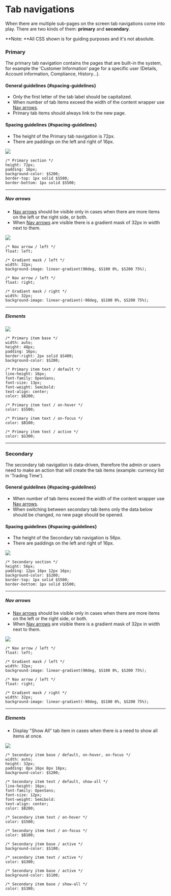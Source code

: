 # Tab navigations

When there are multiple sub-pages on the screen tab navigations come into play. There are two kinds of them: **primary** and **secondary**.

**Note: **All CSS shown is for guiding purposes and it's not absolute.

### Primary

The primary tab navigation contains the pages that are built-in the system, for example the 'Customer Information' page for a specific user \(Details, Account information, Compliance, History...\).

#### General guidelines {#spacing-guidelines}

* Only the first letter of the tab label should be capitalized.
* When number of tab items exceed the width of the content wrapper use [Nav arrows](/atoms/nav-arrows.md).
* Primary tab items should always link to the new page.

#### Spacing guidelines {#spacing-guidelines}

* The height of the Primary tab navigation is 72px.
* There are paddings on the left and right of 16px.

![](/assets/organisms/tab-navigations-primary-sizing.png)

```
/* Primary section */
height: 72px;
padding: 16px;
background-color: $S200;
border-top: 1px solid $S500;
border-bottom: 1px solid $S500;
```

---

##### Nav arrows

* [Nav arrows](/atoms/nav-arrows.md) should be visible only in cases when there are more items on the left or the right side, or both.
* When [Nav arrows](/atoms/nav-arrows.md) are visible there is a gradient mask of 32px in width next to them.

![](/assets/organisms/tab-navigations-primary-nav-arrows.png)

```
/* Nav arrow / left */
float: left;

/* Gradient mask / left */
width: 32px;
background-image: linear-gradient(90deg, $S100 0%, $S200 75%);

/* Nav arrow / left */
float: right;

/* Gradient mask / right */
width: 32px;
background-image: linear-gradient(-90deg, $S100 0%, $S200 75%);
```

---

##### Elements

![](/assets/organisms/tab-navigations-primary-items.png)

```
/* Primary item base */
width: auto;
height: 48px;
padding: 16px;
border-right: 2px solid $S400;
background-color: $S200; 

/* Primary item text / default */
line-height: 16px;
font-family: OpenSans;
font-size: 13px;
font-weight: Semibold:
text-align: center;
color: $B200;

/* Primary item text / on-hover */
color: $S500;

/* Primary item text / on-focus */
color: $B100;

/* Primary item text / active */
color: $G300;
```

---

### Secondary

The secondary tab navigation is data-driven, therefore the admin or users need to make an action that will create the tab items \(example: currency list in 'Trading Time'\).

#### General guidelines {#spacing-guidelines}

* When number of tab items exceed the width of the content wrapper use [Nav arrows](/atoms/nav-arrows.md).
* When switching between secondary tab items only the data below should be changed, no new page should be opened.

#### Spacing guidelines {#spacing-guidelines}

* The height of the Secondary tab navigation is 56px.
* There are paddings on the left and right of 16px.

![](/assets/organisms/tab-navigations-secondary-sizing.png)

```
/* Secondary section */
height: 56px;
padding: 12px 16px 12px 16px;
background-color: $S200;
border-top: 1px solid $S500;
border-bottom: 1px solid $S500;
```

---

##### Nav arrows

* [Nav arrows](/atoms/nav-arrows.md) should be visible only in cases when there are more items on the left or the right side, or both.
* When [Nav arrows](/atoms/nav-arrows.md) are visible there is a gradient mask of 32px in width next to them.

![](/assets/organisms/tab-navigations-secondary-nav-arrows.png)

```
/* Nav arrow / left */
float: left;

/* Gradient mask / left */
width: 32px;
background-image: linear-gradient(90deg, $S100 0%, $S200 75%);

/* Nav arrow / left */
float: right;

/* Gradient mask / right */
width: 32px;
background-image: linear-gradient(-90deg, $S100 0%, $S200 75%);
```

---

##### Elements

* Display "Show All" tab item in cases when there is a need to show all items at once.

![](/assets/organisms/tab-navigations-secondary-items.png)

```
/* Secondary item base / default, on-hover, on-focus */
width: auto;
height: 32px;
padding: 8px 16px 8px 16px;
background-color: $S200; 

/* Secondary item text / default, show-all */
line-height: 16px;
font-family: OpenSans;
font-size: 12px;
font-weight: Semibold:
text-align: center;
color: $B200;

/* Secondary item text / on-hover */
color: $S500;

/* Secondary item text / on-focus */
color: $B100;

/* Secondary item base / active */
background-color: $S100;

/* secondary item text / active */
color: $G300;

/* Secondary item base / active */
background-color: $S100;

/* Secondary item base / show-all */
color: $S300;
```



